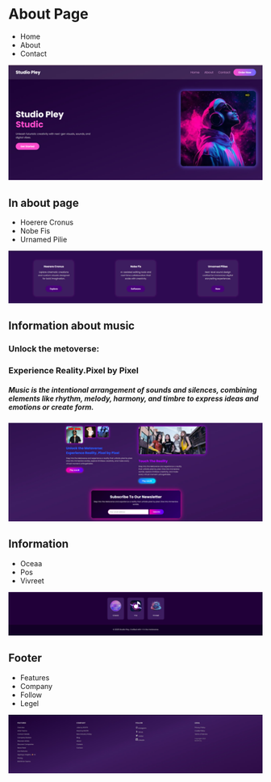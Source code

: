 

#  About Page
- Home  
- About
- Contact

![Studio Pley Screenshot](image.png)


## In about page

- Hoerere Cronus
- Nobe Fis
- Urnamed Pilie


![Studio Pley Screenshot](image-1.png)



##  Information about music
### Unlock the metoverse:
### Experience Reality.Pixel by  Pixel
##### Music is the intentional arrangement of sounds and silences, combining elements like rhythm, melody, harmony, and timbre to express ideas and emotions or create form.



![alt text](image-3.png)

## Information
- Oceaa
- Pos
- Vivreet

![Studio Pley Screenshot](image-4.png)

## Footer

- Features
- Company
- Follow
- Legel

![Studio Pley Screenshot](image-6.png)


